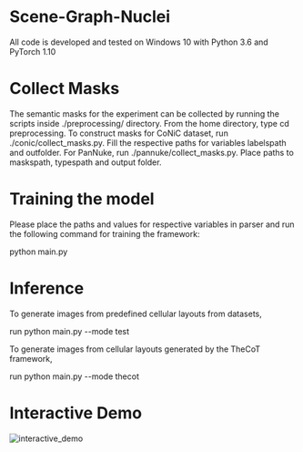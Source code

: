 # Scene-Graph-Nuclei

All code is developed and tested on Windows 10 with Python 3.6 and PyTorch 1.10

# Collect Masks

The semantic masks for the experiment can be collected by running the scripts inside ./preprocessing/ directory. From the home directory, type cd preprocessing. To construct masks for CoNiC dataset, run ./conic/collect_masks.py. Fill the respective paths for variables labelspath and outfolder. For PanNuke, run ./pannuke/collect_masks.py. Place paths to maskspath, typespath and output folder. 

# Training the model

Please place the paths and values for respective variables in parser and run the following command for training the framework:

python main.py

# Inference

To generate images from predefined cellular layouts from datasets,

run python main.py --mode test

To generate images from cellular layouts generated by the TheCoT framework,

run python main.py --mode thecot

# Interactive Demo

![interactive_demo](https://github.com/Srijay/SynCLay-Framework/assets/6882352/ab5847ac-c93e-4953-8587-58ee4c8e93cb)

